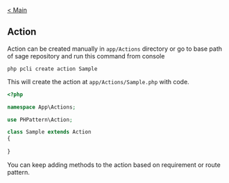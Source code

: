 
[< Main](https://github.com/amsify42/phpframe/blob/master/README.md)

## Action
Action can be created manually in `app/Actions` directory or go to base path of sage repository and run this command from console
```
php pcli create action Sample 
```
This will create the action at `app/Actions/Sample.php` with code.
```php
<?php

namespace App\Actions;

use PHPattern\Action;

class Sample extends Action
{
        
}
```
You can keep adding methods to the action based on requirement or route pattern.